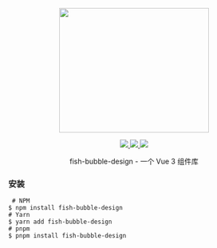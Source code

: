 <!--
 * @Date: 2023-12-30 11:43:31
 * @Description: Modify here please
-->
<p align="center">
  <img width="300px" height="250px" src="https://cdn.yupaowang.com/yupao_pc/images/pl/fb-logo-max.png">
</p>

<p align="center">
  <a href="https://www.npmjs.org/package/fish-bubble-design">
    <img src="https://img.shields.io/npm/v/fish-bubble-design.svg" />
  </a>
  <a href="https://bundlephobia.com/package/fish-bubble-design">
    <img src="https://bundlephobia.com/package/fish-bubble-design" />
  </a>
  <a href="https://npmcharts.com/compare/fish-bubble-design?minimal=true">
    <img src="https://img.shields.io/npm/dm/umy-ui.svg" />
  </a>
  <br>
</p>


<p align="center">fish-bubble-design - 一个 Vue 3 组件库</p>

### 安装

```shell
 # NPM
$ npm install fish-bubble-design
# Yarn
$ yarn add fish-bubble-design
# pnpm
$ pnpm install fish-bubble-design
```
